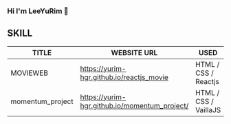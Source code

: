 ### Hi I'm LeeYuRim 👋

## SKILL

|TITLE|WEBSITE URL|USED|
|------|---|---|
| MOVIEWEB | https://yurim-hgr.github.io/reactjs_movie | HTML / CSS / Reactjs |
|momentum_project|https://yurim-hgr.github.io/momentum_project/ | HTML / CSS / VaillaJS |


<!--
**yurim-hgr/yurim-hgr** is a ✨ _special_ ✨ repository because its `README.md` (this file) appears on your GitHub profile.

Here are some ideas to get you started:

- 🔭 I’m currently working on ...
- 🌱 I’m currently learning ...
- 👯 I’m looking to collaborate on ...
- 🤔 I’m looking for help with ...
- 💬 Ask me about ...
- 📫 How to reach me: ...
- 😄 Pronouns: ...
- ⚡ Fun fact: ...
-->
